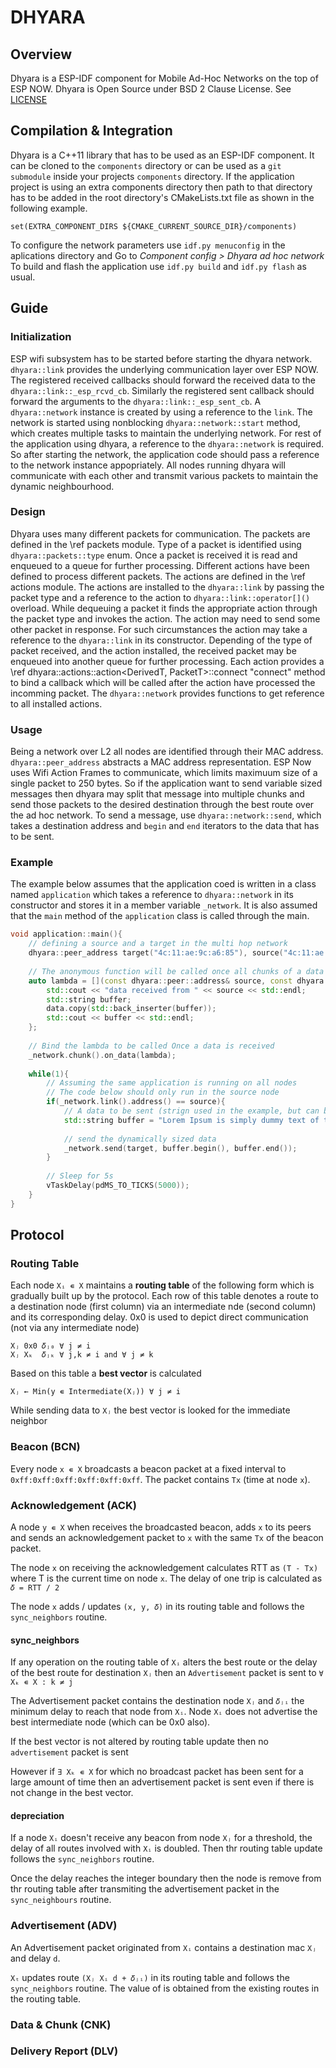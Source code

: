 DHYARA
======

Overview
-----------

Dhyara is a ESP-IDF component for Mobile Ad-Hoc Networks on the top of ESP NOW. Dhyara is Open Source under BSD 2 Clause License. See [LICENSE](docs/LICENSE.md)

Compilation & Integration
-----------

Dhyara is a C++11 library that has to be used as an ESP-IDF component. 
It can be cloned to the `components` directory or can be used as a `git submodule` inside your projects `components` directory. 
If the application project is using an extra components directory then path to that directory has to be added in the root directory's CMakeLists.txt file as shown in the following example.

```
set(EXTRA_COMPONENT_DIRS ${CMAKE_CURRENT_SOURCE_DIR}/components)
```

To configure the network parameters use `idf.py menuconfig` in the aplications directory and Go to *Component config > Dhyara ad hoc network*
To build and flash the application use `idf.py build` and `idf.py flash` as usual.

Guide
-----------

### Initialization

ESP wifi subsystem has to be started before starting the dhyara network.
`dhyara::link` provides the underlying communication layer over ESP NOW. 
The registered received callbacks should forward the received data to the `dhyara::link::_esp_rcvd_cb`.
Similarly the registered sent callback should forward the arguments to the `dhyara::link::_esp_sent_cb`.
A `dhyara::network` instance is created by using a reference to the `link`.
The network is started using nonblocking `dhyara::network::start` method, which creates multiple tasks to maintain the underlying network.
For rest of the application using dhyara, a reference to the `dhyara::network` is required.
So after starting the network, the application code should pass a reference to the network instance appopriately.
All nodes running dhyara will communicate with each other and transmit various packets to maintain the dynamic neighbourhood.

### Design

Dhyara uses many different packets for communication. 
The packets are defined in the \ref packets module. 
Type of a packet is identified using `dhyara::packets::type` enum.
Once a packet is received it is read and enqueued to a queue for further processing. 
Different actions have been defined to process different packets. 
The actions are defined in the \ref actions module.
The actions are installed to the `dhyara::link` by passing the packet type and a reference to the action to `dhyara::link::operator[]()` overload.
While dequeuing a packet it finds the appropriate action through the packet type and invokes the action.
The action may need to send some other packet in response.
For such circumstances the action may take a reference to the `dhyara::link` in its constructor.
Depending of the type of packet received, and the action installed, the received packet may be enqueued into another queue for further processing.
Each action provides a \ref dhyara::actions::action<DerivedT, PacketT>::connect "connect" method to bind a callback which will be called after the action have processed the incomming packet.
The `dhyara::network` provides functions to get reference to all installed actions.

### Usage

Being a network over L2 all nodes are identified through their MAC address. `dhyara::peer_address` abstracts a MAC address representation. 
ESP Now uses Wifi Action Frames to communicate, which limits maximuum size of a single packet to 250 bytes. 
So if the application want to send variable sized messages then dhyara may split that message into multiple chunks and send those packets to the desired destination through the best route over the ad hoc network. 
To send a message, use `dhyara::network::send`, which takes a destination address and `begin` and `end` iterators to the data that has to be sent.


### Example

The example below assumes that the application coed is written in a class named `application` which takes a reference to `dhyara::network` in its constructor and stores it in a member variable `_network`.
It is also assumed that the `main` method of the `application` class is called through the main.

```cpp
void application::main(){
    // defining a source and a target in the multi hop network
    dhyara::peer_address target("4c:11:ae:9c:a6:85"), source("4c:11:ae:71:0f:4d");
    
    // The anonymous function will be called once all chunks of a data packet is received
    auto lambda = [](const dhyara::peer::address& source, const dhyara::packets::data& data){
        std::cout << "data received from " << source << std::endl;
        std::string buffer;
        data.copy(std::back_inserter(buffer));
        std::cout << buffer << std::endl;
    };
    
    // Bind the lambda to be called Once a data is received
    _network.chunk().on_data(lambda);
    
    while(1){
        // Assuming the same application is running on all nodes
        // The code below should only run in the source node
        if(_network.link().address() == source){
            // A data to be sent (strign used in the example, but can be anything that can be iterated as a sequence of bytes)
            std::string buffer = "Lorem Ipsum is simply dummy text of the printing and typesetting industry. Lorem Ipsum has been the industry's standard dummy text ever since the 1500s, when an unknown printer took a galley of type and scrambled it to make a type specimen book. It has survived not only five centuries, but also the leap into electronic typesetting, remaining essentially unchanged. It was popularised in the 1960s with the release of Letraset sheets containing Lorem Ipsum passages, and more recently with desktop publishing software like Aldus PageMaker including versions of Lorem Ipsum.";
            
            // send the dynamically sized data
            _network.send(target, buffer.begin(), buffer.end());
        }
        
        // Sleep for 5s
        vTaskDelay(pdMS_TO_TICKS(5000));
    }
}
```


Protocol
-----------

### Routing Table

Each node `Xᵢ ∊ X` maintains a **routing table** of the following form which is gradually built up by the protocol.  Each row of this table denotes a route to a destination node (first column) via an intermediate nde (second column) and its corresponding delay. 0x0 is used to depict direct communication (not via any intermediate node)

```
Xⱼ 0x0 𝛿ⱼ₀ ∀ j ≠ i
Xⱼ Xₖ  𝛿ⱼₖ ∀ j,k ≠ i and ∀ j ≠ k
```

Based on this table a **best vector** is calculated 

```
Xⱼ ← Min(y ∊ Intermediate(Xⱼ)) ∀ j ≠ i
```

While sending data to `Xⱼ` the best vector is looked for the immediate neighbor 

### Beacon (BCN)

Every node `x ∊ X` broadcasts a beacon packet at a fixed interval to `0xff:0xff:0xff:0xff:0xff:0xff`. The packet contains `Tx` (time at node `x`).

### Acknowledgement (ACK)

A node `y ∊ X` when receives the broadcasted beacon, adds `x` to its peers and sends an acknowledgement packet to `x` with the same `Tx` of the beacon packet.

The node `x` on receiving the acknowledgement calculates RTT as `(T - Tx)` where T is the current time on node `x`. The delay of one trip is calculated as `𝛿 = RTT / 2`

The node `x` adds / updates `(x, y, 𝛿)` in its routing table and follows the `sync_neighbors` routine.

#### sync_neighbors

If any operation on the routing table of `Xᵢ` alters the best route or the delay of the best route for destination `Xⱼ` then an `Advertisement` packet is sent to `∀ Xₖ ∊ X : k ≠ j`

The Advertisement packet contains the destination node `Xⱼ` and `𝛿ⱼᵢ` the minimum delay to reach that node from `Xᵢ`. Node `Xᵢ` does not advertise the best intermediate node (which can be 0x0 also).

If the best vector is not altered by routing table update then no `advertisement` packet is sent

However if `∃ Xₖ ∊ X` for which no broadcast packet has been sent for a large amount of time then an advertisement packet is sent even if there is not change in the best vector.

#### depreciation

If a node `Xᵢ` doesn't receive any beacon from node `Xⱼ` for a threshold, the delay of all routes involved with `Xᵢ` is doubled. Then thr routing table update follows  the `sync_neighbors` routine.

Once the delay reaches the integer boundary then the node is remove from thr routing table after transmiting the advertisement packet in the `sync_neighbours` routine.

### Advertisement (ADV)

An Advertisement packet originated from `Xᵢ` contains a destination mac `Xⱼ` and delay `d`.

`Xₜ` updates route `(Xⱼ Xᵢ d + 𝛿ⱼᵢ)` in its routing table and follows the `sync_neighbors` routine. The value of is obtained from the existing routes in the routing table.

### Data & Chunk (CNK)

### Delivery Report (DLV)


